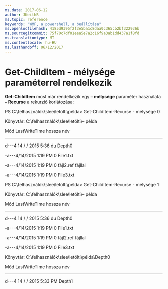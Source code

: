 ```yaml
---
ms.date: 2017-06-12
author: JKeithB
ms.topic: reference
keywords: "WMF, a powershell, a beállítása"
ms.openlocfilehash: 4185d9395f2f3e5ba1c8daa0c365cb2bf322936b
ms.sourcegitcommit: 75f70c7df01eea5e7a2c16f9a3ab1dd437a1f8fd
ms.translationtype: MT
ms.contentlocale: hu-HU
ms.lasthandoff: 06/12/2017
---
```

# <a name="get-childitem-has--depth-parameter"></a>Get-ChildItem - mélysége paraméterrel rendelkezik
**Get-ChildItem** most már rendelkezik egy **– mélysége** paraméter használata **– Recurse** a rekurzió korlátozása:

PS C:\\felhasználók\\slee\\letölti\\példa&gt; Get-ChildItem-Recurse - mélysége 0

Könyvtár: C:\\felhasználók\\slee\\letölti\\– példa

Mód LastWriteTime hossza név

---- ------------- ------ ----

d---4 14 / / 2015 5:36 du Depth0

-a---4/14/2015 1:19 PM 0 File1.txt

-a---4/14/2015 1:19 PM 0 fájl2.ref fájllal

-a---4/14/2015 1:19 PM 0 File3.txt

PS C:\\felhasználók\\slee\\letölti\\példa&gt; Get-ChildItem-Recurse - mélysége 1

Könyvtár: C:\\felhasználók\\slee\\letölti\\– példa

Mód LastWriteTime hossza név

---- ------------- ------ ----

d---4 14 / / 2015 5:36 du Depth0

-a---4/14/2015 1:19 PM 0 File1.txt

-a---4/14/2015 1:19 PM 0 fájl2.ref fájllal

-a---4/14/2015 1:19 PM 0 File3.txt

Könyvtár: C:\\felhasználók\\slee\\letölti\\példa\\Depth0

Mód LastWriteTime hossza név

---- ------------- ------ ----

d---4 14 / / 2015 5:33 PM Depth1

